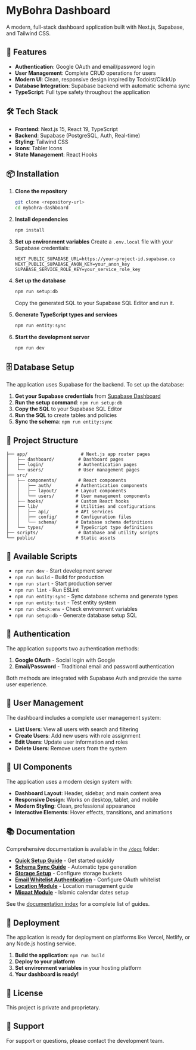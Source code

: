 # MyBohra Dashboard

A modern, full-stack dashboard application built with Next.js, Supabase, and Tailwind CSS.

## 🚀 Features

- **Authentication**: Google OAuth and email/password login
- **User Management**: Complete CRUD operations for users
- **Modern UI**: Clean, responsive design inspired by Todoist/ClickUp
- **Database Integration**: Supabase backend with automatic schema sync
- **TypeScript**: Full type safety throughout the application

## 🛠️ Tech Stack

- **Frontend**: Next.js 15, React 19, TypeScript
- **Backend**: Supabase (PostgreSQL, Auth, Real-time)
- **Styling**: Tailwind CSS
- **Icons**: Tabler Icons
- **State Management**: React Hooks

## 📦 Installation

1. **Clone the repository**

   ```bash
   git clone <repository-url>
   cd mybohra-dashboard
   ```

2. **Install dependencies**

   ```bash
   npm install
   ```

3. **Set up environment variables**
   Create a `.env.local` file with your Supabase credentials:

   ```env
   NEXT_PUBLIC_SUPABASE_URL=https://your-project-id.supabase.co
   NEXT_PUBLIC_SUPABASE_ANON_KEY=your_anon_key
   SUPABASE_SERVICE_ROLE_KEY=your_service_role_key
   ```

4. **Set up the database**

   ```bash
   npm run setup:db
   ```

   Copy the generated SQL to your Supabase SQL Editor and run it.

5. **Generate TypeScript types and services**

   ```bash
   npm run entity:sync
   ```

6. **Start the development server**
   ```bash
   npm run dev
   ```

## 🗄️ Database Setup

The application uses Supabase for the backend. To set up the database:

1. **Get your Supabase credentials** from [Supabase Dashboard](https://supabase.com/dashboard)
2. **Run the setup command**: `npm run setup:db`
3. **Copy the SQL** to your Supabase SQL Editor
4. **Run the SQL** to create tables and policies
5. **Sync the schema**: `npm run entity:sync`

## 📁 Project Structure

```
├── app/                    # Next.js app router pages
│   ├── dashboard/         # Dashboard pages
│   ├── login/             # Authentication pages
│   └── users/             # User management pages
├── src/
│   ├── components/        # React components
│   │   ├── auth/         # Authentication components
│   │   ├── layout/       # Layout components
│   │   └── users/        # User management components
│   ├── hooks/            # Custom React hooks
│   ├── lib/              # Utilities and configurations
│   │   ├── api/          # API services
│   │   ├── config/       # Configuration files
│   │   └── schema/       # Database schema definitions
│   └── types/            # TypeScript type definitions
├── scripts/               # Database and utility scripts
└── public/               # Static assets
```

## 🔧 Available Scripts

- `npm run dev` - Start development server
- `npm run build` - Build for production
- `npm run start` - Start production server
- `npm run lint` - Run ESLint
- `npm run entity:sync` - Sync database schema and generate types
- `npm run entity:test` - Test entity system
- `npm run check:env` - Check environment variables
- `npm run setup:db` - Generate database setup SQL

## 🔐 Authentication

The application supports two authentication methods:

1. **Google OAuth** - Social login with Google
2. **Email/Password** - Traditional email and password authentication

Both methods are integrated with Supabase Auth and provide the same user experience.

## 👥 User Management

The dashboard includes a complete user management system:

- **List Users**: View all users with search and filtering
- **Create Users**: Add new users with role assignment
- **Edit Users**: Update user information and roles
- **Delete Users**: Remove users from the system

## 🎨 UI Components

The application uses a modern design system with:

- **Dashboard Layout**: Header, sidebar, and main content area
- **Responsive Design**: Works on desktop, tablet, and mobile
- **Modern Styling**: Clean, professional appearance
- **Interactive Elements**: Hover effects, transitions, and animations

## 📚 Documentation

Comprehensive documentation is available in the [`/docs`](./docs) folder:

- **[Quick Setup Guide](./docs/QUICK_SETUP.md)** - Get started quickly
- **[Schema Sync Guide](./docs/SCHEMA_SYNC_GUIDE.md)** - Automatic type generation
- **[Storage Setup](./docs/STORAGE_SETUP.md)** - Configure storage buckets
- **[Email Whitelist Authentication](./docs/AUTH_WHITELIST.md)** - Configure OAuth whitelist
- **[Location Module](./docs/LOCATION_MODULE.md)** - Location management guide
- **[Miqaat Module](./docs/MIQAAT_SETUP_GUIDE.md)** - Islamic calendar dates setup

See the [documentation index](./docs/README.md) for a complete list of guides.

## 🚀 Deployment

The application is ready for deployment on platforms like Vercel, Netlify, or any Node.js hosting service.

1. **Build the application**: `npm run build`
2. **Deploy to your platform**
3. **Set environment variables** in your hosting platform
4. **Your dashboard is ready!**

## 📝 License

This project is private and proprietary.

## 🤝 Support

For support or questions, please contact the development team.
